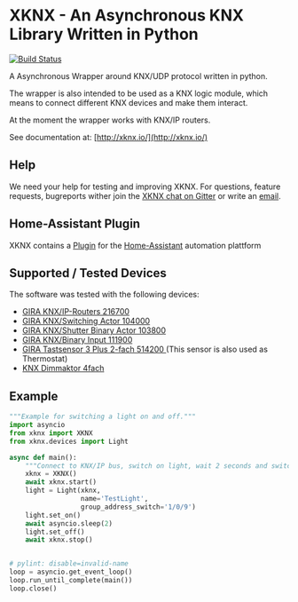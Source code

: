 XKNX - An Asynchronous KNX Library Written in Python
====================================================

[![Build Status](https://travis-ci.org/XKNX/xknx.svg?branch=master)](https://travis-ci.org/XKNX/xknx)

A Asynchronous Wrapper around KNX/UDP protocol written in python.

The wrapper is also intended to be used as a KNX logic module, which means to connect different KNX devices and make them interact.

At the moment the wrapper works with KNX/IP routers.

See documentation at: [http://xknx.io/](http://xknx.io/)


Help
----

We need your help for testing and improving XKNX. For questions, feature requests, bugreports wither join the [XKNX chat on Gitter](https://gitter.im/XKNX/Lobby) or write an [email](mailto:xknx@xknx.io).


Home-Assistant Plugin
---------------------

XKNX contains a [Plugin](http://xknx.io/home_assistant) for the [Home-Assistant](https://home-assistant.io/) automation plattform

Supported / Tested Devices
--------------------------

The software was tested with the following devices:

- [GIRA KNX/IP-Routers 216700](http://www.gira.com/en/gebaeudetechnik/systeme/knx-eib_system/knx-produkte/systemgeraete/knx-ip-router.html)
- [GIRA KNX/Switching Actor  104000](http://katalog.gira.de/de_DE/deeplinking.html?artikelnr=104000&m=compare)
- [GIRA KNX/Shutter Binary Actor 103800](https://katalog.gira.de/en/datenblatt.html?id=635678)
- [GIRA KNX/Binary Input 111900 ](https://www.gira.de/gebaeudetechnik/systeme/knx-eib_system/knx-produkte/tasterschnittstellen/knxeib-universal-tasterschnittstelle.html)
- [GIRA Tastsensor 3 Plus 2-fach 514200 ](https://katalog.gira.de/de_DE/datenblatt.html?id=635019)
	(This sensor is also used as Thermostat)
- [KNX Dimmaktor 4fach](https://katalog.gira.de/de_DE/datenblatt.html?id=658701)


Example
-------

```python
"""Example for switching a light on and off."""
import asyncio
from xknx import XKNX
from xknx.devices import Light

async def main():
    """Connect to KNX/IP bus, switch on light, wait 2 seconds and switch of off again."""
    xknx = XKNX()
    await xknx.start()
    light = Light(xknx,
                  name='TestLight',
                  group_address_switch='1/0/9')
    light.set_on()
    await asyncio.sleep(2)
    light.set_off()
    await xknx.stop()


# pylint: disable=invalid-name
loop = asyncio.get_event_loop()
loop.run_until_complete(main())
loop.close()
```


